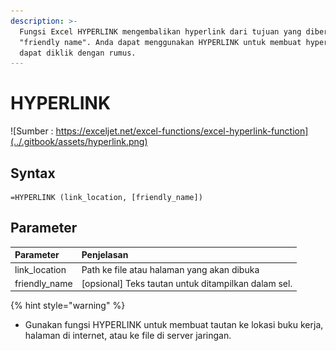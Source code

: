 ```yaml
---
description: >-
  Fungsi Excel HYPERLINK mengembalikan hyperlink dari tujuan yang diberikan dan
  "friendly name". Anda dapat menggunakan HYPERLINK untuk membuat hyperlink yang
  dapat diklik dengan rumus.
---
```


# HYPERLINK

![Sumber : https://exceljet.net/excel-functions/excel-hyperlink-function](../.gitbook/assets/hyperlink.png)

## Syntax

```text
=HYPERLINK (link_location, [friendly_name])
```

## Parameter

| **Parameter** | **Penjelasan** |
| :--- | :--- |
| link\_location | Path ke file atau halaman yang akan dibuka |
| friendly\_name | \[opsional\] Teks tautan untuk ditampilkan dalam sel. |

{% hint style="warning" %}

* Gunakan fungsi HYPERLINK untuk membuat tautan ke lokasi buku kerja, halaman di internet, atau ke file di server jaringan.

